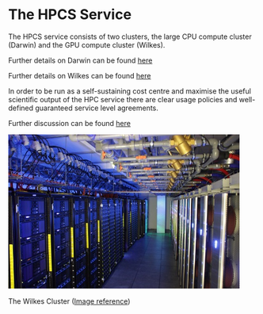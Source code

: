 # The HPCS Service

The HPCS service consists of two clusters, the large CPU compute cluster (Darwin) and the GPU compute cluster (Wilkes).

Further details on Darwin can be found [here](http://www.hpc.cam.ac.uk/services/darwin)

Further details on Wilkes can be found [here](http://www.hpc.cam.ac.uk/services/wilkes)

In order to be run as a self-sustaining cost centre and maximise the useful scientific output of the HPC service there are clear usage policies and well-defined guaranteed service level agreements.

Further discussion can be found [here](http://www.hpc.cam.ac.uk/policies/background)


![Wilkes Cluster](Wilkes.jpg)

The Wilkes Cluster ([Image reference](http://www.hpc.cam.ac.uk/services/wilkes))